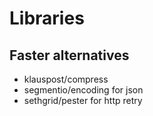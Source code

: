 # Libraries

## Faster alternatives

* klauspost/compress
* segmentio/encoding for json
* sethgrid/pester for http retry

